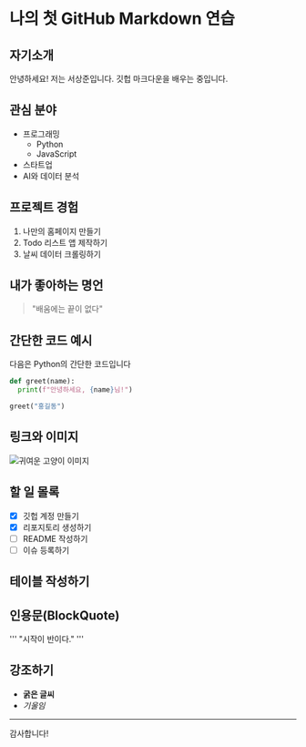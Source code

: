 # 나의 첫 GitHub Markdown 연습

## 자기소개
안녕하세요! 저는 서상준입니다. 깃헙 마크다운을 배우는 중입니다.

## 관심 분야 
 - 프로그래밍
   - Python
   - JavaScript
 - 스타트업
 - AI와 데이터 분석

## 프로젝트 경험
1. 나만의 홈페이지 만들기
2. Todo 리스트 앱 제작하기
3. 날씨 데이터 크롤링하기

## 내가 좋아하는 명언
> "배움에는 끝이 없다"

## 간단한 코드 예시 
다음은 Python의 간단한 코드입니다 

```python
def greet(name):
  print(f"안녕하세요, {name}님!")

greet("홍길동")
```

## 링크와 이미지
[Google로 가기]: (https://google.com)
![귀여운 고양이 이미지]([https://t3.ftcdn.net/jpg/01/04/40/06/360_F_104400672_zCaPIFbYT1dXdzN85jso7NV8M6uwpKtf.jpg)
## 할 일 몰록
- [x] 깃헙 계정 만들기
- [x] 리포지토리 생성하기
- [ ] README 작성하기
- [ ] 이슈 등록하기

## 테이블 작성하기

## 인용문(BlockQuote)
''' "시작이 반이다." ''' 

## 강조하기
- **굵은 글씨**
- *기울임*
<hr/>
감사합니다! 
